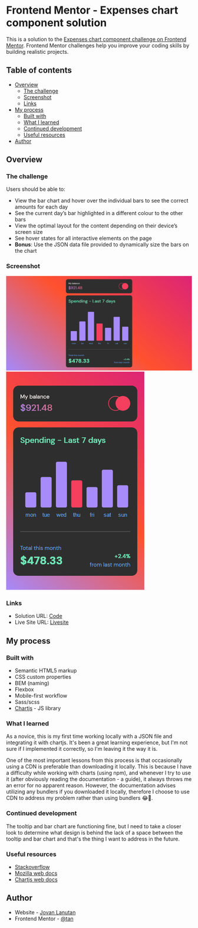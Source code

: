 # Frontend Mentor - Expenses chart component solution

This is a solution to the [Expenses chart component challenge on Frontend Mentor](https://www.frontendmentor.io/challenges/expenses-chart-component-e7yJBUdjwt). Frontend Mentor challenges help you improve your coding skills by building realistic projects.

## Table of contents

- [Overview](#overview)
  - [The challenge](#the-challenge)
  - [Screenshot](#screenshot)
  - [Links](#links)
- [My process](#my-process)
  - [Built with](#built-with)
  - [What I learned](#what-i-learned)
  - [Continued development](#continued-development)
  - [Useful resources](#useful-resources)
- [Author](#author)

## Overview

### The challenge

Users should be able to:

- View the bar chart and hover over the individual bars to see the correct amounts for each day
- See the current day’s bar highlighted in a different colour to the other bars
- View the optimal layout for the content depending on their device’s screen size
- See hover states for all interactive elements on the page
- **Bonus**: Use the JSON data file provided to dynamically size the bars on the chart

### Screenshot

![](./screenshot/desktop.png)
![](./screenshot/mobile.png)

### Links

- Solution URL: [Code](https://github.com/tan911/expenses-chart-component)
- Live Site URL: [Livesite](https://your-live-site-url.com)

## My process

### Built with

- Semantic HTML5 markup
- CSS custom properties
- BEM (naming)
- Flexbox
- Mobile-first workflow
- Sass/scss
- [Chartjs](https://www.chartjs.org/) - JS library

### What I learned

As a novice, this is my first time working locally with a JSON file and integrating it with chartjs. It's been a great learning experience, but I'm not sure if I implemented it correctly, so I'm leaving it the way it is.

One of the most important lessons from this process is that occasionally using a CDN is preferable than downloading it locally. This is because I have a difficulty while working with charts (using npm), and whenever I try to use it (after obviously reading the documentation - a guide), it always throws me an error for no apparent reason.
However, the documentation advises utilizing any bundlers if you downloaded it locally, therefore I choose to use CDN to address my problem rather than using bundlers 😂👏.

### Continued development

The tooltip and bar chart are functioning fine, but I need to take a closer look to determine what design is behind the lack of a space between the tooltip and bar chart and that's the thing I want to address in the future.

### Useful resources

- [Stackoverflow](https://stackoverflow.com/)
- [Mozilla web docs](https://developer.mozilla.org/en-US/)
- [Chartjs web docs](https://www.chartjs.org/)

## Author

- Website - [Jovan Lanutan](https://portfolio-tan911.vercel.app/)
- Frontend Mentor - [@tan](https://www.frontendmentor.io/profile/tan911)

